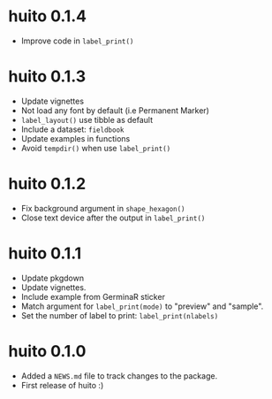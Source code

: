 # huito 0.1.4

- Improve code in `label_print()`
 
# huito 0.1.3

- Update vignettes
- Not load any font by default (i.e Permanent Marker)
- `label_layout()` use tibble as default
- Include a dataset: `fieldbook`
- Update examples in functions
- Avoid `tempdir()` when use `label_print()`

# huito 0.1.2

- Fix background argument in `shape_hexagon()` 
- Close text device after the output in `label_print()`

# huito 0.1.1

- Update pkgdown
- Update vignettes.
- Include example from GerminaR sticker 
- Match argument for `label_print(mode)` to "preview" and "sample".
- Set the number of label to print: `label_print(nlabels)`

# huito 0.1.0

- Added a `NEWS.md` file to track changes to the package.
- First release of huito :)
